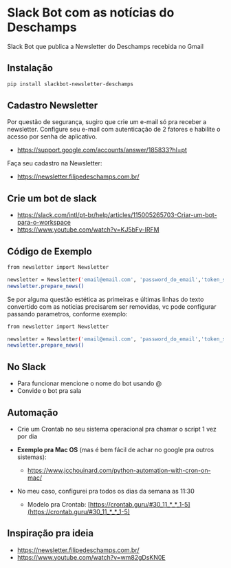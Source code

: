 # Slack Bot com as notícias do Deschamps
Slack Bot que publica a Newsletter do Deschamps recebida no Gmail

## Instalação
```bash
pip install slackbot-newsletter-deschamps
```

## Cadastro Newsletter
Por questão de segurança, sugiro que crie um e-mail só pra receber a newsletter.
Configure seu e-mail com autenticação de 2 fatores e habilite o acesso por senha de aplicativo.
- https://support.google.com/accounts/answer/185833?hl=pt  

Faça seu cadastro na Newsletter: 
- https://newsletter.filipedeschamps.com.br/  

## Crie um bot de slack
- https://slack.com/intl/pt-br/help/articles/115005265703-Criar-um-bot-para-o-workspace  
- https://www.youtube.com/watch?v=KJ5bFv-IRFM

## Código de Exemplo
```bash
from newsletter import Newsletter

newsletter = Newsletter('email@email.com', 'password_do_email','token_slack','#canal_do_slack')
newsletter.prepare_news()

```
Se por alguma questão estética as primeiras e últimas linhas do texto convertido com as notícias precisarem ser removidas, vc pode configurar passando parametros, conforme exemplo:  
```bash
from newsletter import Newsletter

newsletter = Newsletter('email@email.com', 'password_do_email','token_slack','#canal_do_slack', 4, -5) # Neste exemplo as 4 primeras e as 5 ultimas linhas são removidas
newsletter.prepare_news()

```

## No Slack
- Para funcionar mencione o nome do bot usando @
- Convide o bot pra sala

## Automação
- Crie um Crontab no seu sistema operacional pra chamar o script 1 vez por dia

- **Exemplo pra Mac OS** (mas é bem fácil de achar no google pra outros sistemas):
    - https://www.jcchouinard.com/python-automation-with-cron-on-mac/

- No meu caso, configurei pra todos os dias da semana as 11:30
    - Modelo pra Crontab: [https://crontab.guru/#30_11_*_*_1-5](https://crontab.guru/#30_11_*_*_1-5)

## Inspiração pra ideia
- https://newsletter.filipedeschamps.com.br/  
- https://www.youtube.com/watch?v=wm82gDsKN0E
